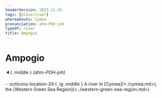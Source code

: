 ```yaml
---
headerVersion: 2023.11.25
tags: [place/river]
whereabouts: Cymea
pronunciation: ahm-POH-joh
typeOf: river
title: Ampogio
---
```

# Ampogio
:speaker:{ .middle } *(ahm-POH-joh)*  
<div class="grid cards ext-narrow-margin ext-one-column" markdown>
-    :octicons-location-24:{ .lg .middle } A river in [Cymea](<./cymea.md>), the [Western Green Sea Region](<../western-green-sea-region.md>)  
</div>


